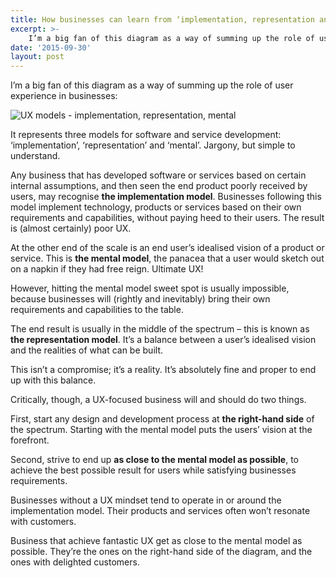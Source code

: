 ```yaml
---
title: How businesses can learn from ‘implementation, representation and mental’ models
excerpt: >- 
    I’m a big fan of this diagram as a way of summing up the role of user experience in businesses...
date: '2015-09-30'
layout: post
---
```


I’m a big fan of this diagram as a way of summing up the role of user experience in businesses:

![UX models - implementation, representation, mental](/img/UX-models-TPH-2015-09-231-720x391.png)
 
It represents three models for software and service development: ‘implementation’, ‘representation’ and ‘mental’. Jargony, but simple to understand.

Any business that has developed software or services based on certain internal assumptions, and then seen the end product poorly received by users, may recognise **the implementation model**. Businesses following this model implement technology, products or services based on their own requirements and capabilities, without paying heed to their users. The result is (almost certainly) poor UX.

At the other end of the scale is an end user’s idealised vision of a product or service. This is **the mental model**, the panacea that a user would sketch out on a napkin if they had free reign. Ultimate UX!

However, hitting the mental model sweet spot is usually impossible, because businesses will (rightly and inevitably) bring their own requirements and capabilities to the table.

The end result is usually in the middle of the spectrum – this is known as **the representation model**. It’s a balance between a user’s idealised vision and the realities of what can be built.

This isn’t a compromise; it’s a reality. It’s absolutely fine and proper to end up with this balance.

Critically, though, a UX-focused business will and should do two things.

First, start any design and development process at **the right-hand side** of the spectrum. Starting with the mental model puts the users’ vision at the forefront.

Second, strive to end up **as close to the mental model as possible**, to achieve the best possible result for users while satisfying businesses requirements.

Businesses without a UX mindset tend to operate in or around the implementation model. Their products and services often won’t resonate with customers.

Business that achieve fantastic UX get as close to the mental model as possible. They’re the ones on the right-hand side of the diagram, and the ones with delighted customers.